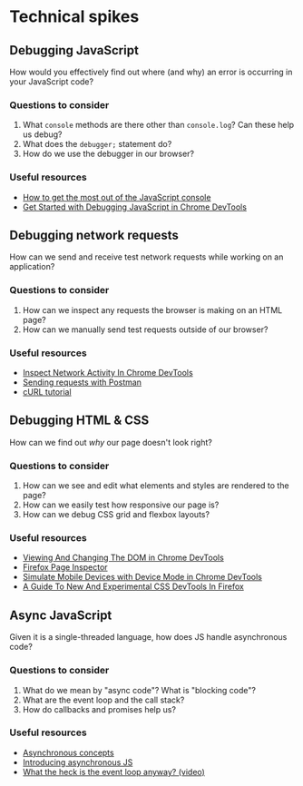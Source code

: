 # Technical spikes

## Debugging JavaScript

How would you effectively find out where (and why) an error is occurring in your JavaScript code?

### Questions to consider

1. What `console` methods are there other than `console.log`? Can these help us debug?
1. What does the `debugger;` statement do?
1. How do we use the debugger in our browser?

### Useful resources

- [How to get the most out of the JavaScript console](https://www.freecodecamp.org/news/how-to-get-the-most-out-of-the-javascript-console-b57ca9db3e6d/)
- [Get Started with Debugging JavaScript in Chrome DevTools](https://developers.google.com/web/tools/chrome-devtools/javascript/)

## Debugging network requests

How can we send and receive test network requests while working on an application?

### Questions to consider

1. How can we inspect any requests the browser is making on an HTML page?
1. How can we manually send test requests outside of our browser?

### Useful resources

- [Inspect Network Activity In Chrome DevTools](https://developers.google.com/web/tools/chrome-devtools/network/)
- [Sending requests with Postman](https://learning.postman.com/docs/postman/launching-postman/sending-the-first-request/)
- [cURL tutorial](https://www.booleanworld.com/curl-command-tutorial-examples/)

## Debugging HTML & CSS

How can we find out _why_ our page doesn't look right?

### Questions to consider

1. How can we see and edit what elements and styles are rendered to the page?
1. How can we easily test how responsive our page is?
1. How can we debug CSS grid and flexbox layouts?

### Useful resources

- [Viewing And Changing The DOM in Chrome DevTools](https://developers.google.com/web/tools/chrome-devtools/dom)
- [Firefox Page Inspector](https://developer.mozilla.org/en-US/docs/Tools/Page_Inspector)
- [Simulate Mobile Devices with Device Mode in Chrome DevTools](https://developers.google.com/web/tools/chrome-devtools/device-mode/)
- [A Guide To New And Experimental CSS DevTools In Firefox](https://www.smashingmagazine.com/2019/10/guide-new-experimental-css-devtools-firefox/)

## Async JavaScript

Given it is a single-threaded language, how does JS handle asynchronous code?

### Questions to consider

1. What do we mean by "async code"? What is "blocking code"?
1. What are the event loop and the call stack?
1. How do callbacks and promises help us?

### Useful resources

- [Asynchronous concepts](https://developer.mozilla.org/en-US/docs/Learn/JavaScript/Asynchronous/Concepts)
- [Introducing asynchronous JS](https://developer.mozilla.org/en-US/docs/Learn/JavaScript/Asynchronous/Introducing)
- [What the heck is the event loop anyway? (video)](https://2014.jsconf.eu/speakers/philip-roberts-what-the-heck-is-the-event-loop-anyway.html)
